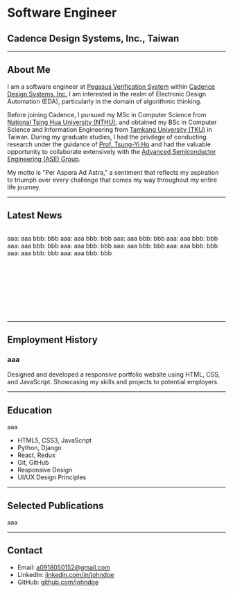 # Software Engineer
## Cadence Design Systems, Inc., Taiwan
---

## About Me

I am a software engineer at [Pegasus Verification System](https://www.cadence.com/en_US/home/tools/digital-design-and-signoff/silicon-signoff/pegasus-verification-system.html) within [Cadence Design Systems, Inc.](https://www.cadence.com/en_US/home.html)
I am interested in the realm of Electronic Design Automation (EDA), particularly in the domain of algorithmic thinking.

Before joining Cadence, I pursued my MSc in Computer Science from [National Tsing Hua University (NTHU)](https://nthu-en.site.nthu.edu.tw/), and obtained my BSc in Computer Science and Information Engineering from [Tamkang University (TKU)](https://english.tku.edu.tw/) in Taiwan.
During my graduate studies, I had the privilege of conducting research under the guidance of [Prof. Tsung-Yi Ho](https://tsungyiho.github.io/) and had the valuable opportunity to collaborate extensively with the [Advanced Semiconductor Engineering (ASE) Group](https://ase.aseglobal.com/#gsc.tab=0).

My motto is "Per Aspera Ad Astra," a sentiment that reflects my aspiration to triumph over every challenge that comes my way throughout my entire life journey.

---

## Latest News
<div style="overflow: auto; height: 200px;">

aaa: aaa
bbb: bbb
aaa: aaa
bbb: bbb
aaa: aaa
bbb: bbb
aaa: aaa
bbb: bbb
aaa: aaa
bbb: bbb
aaa: aaa
bbb: bbb
aaa: aaa
bbb: bbb
aaa: aaa
bbb: bbb
aaa: aaa
bbb: bbb
aaa: aaa
bbb: bbb

</div>

---

## Employment History

### aaa
Designed and developed a responsive portfolio website using HTML, CSS, and JavaScript. Showcasing my skills and projects to potential employers.

---

## Education
aaa
- HTML5, CSS3, JavaScript
- Python, Django
- React, Redux
- Git, GitHub
- Responsive Design
- UI/UX Design Principles

---

## Selected Publications
aaa

---

## Contact

- Email: a0918050152@gmail.com
- LinkedIn: [linkedin.com/in/johndoe](https://www.linkedin.com/in/johndoe)
- GitHub: [github.com/johndoe](https://github.com/johndoe)
